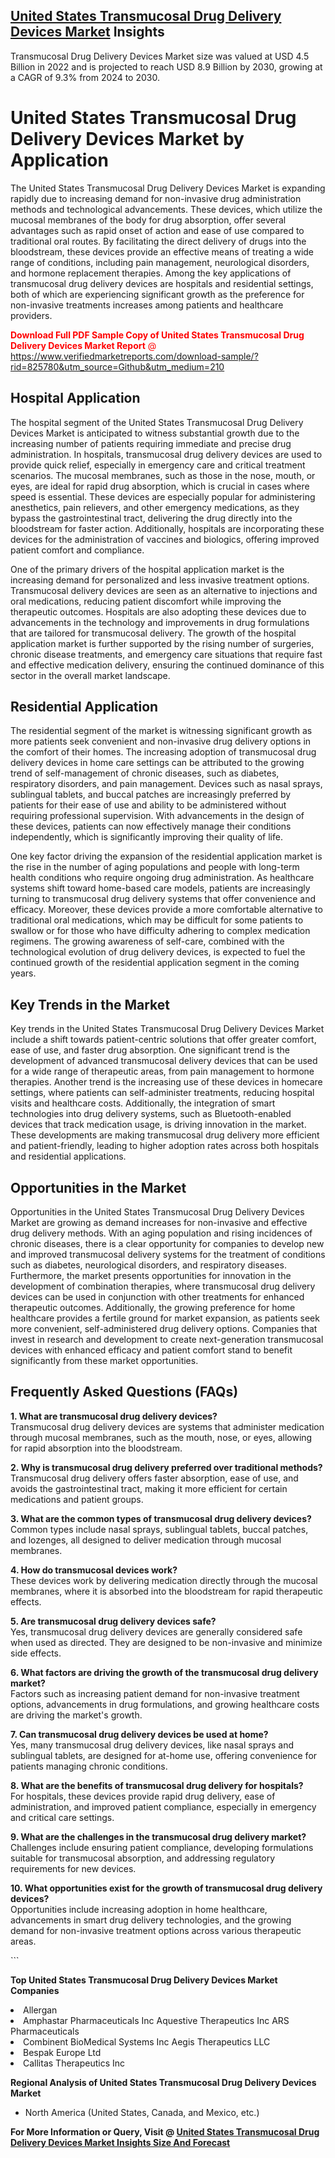 <h2><a href="https://www.verifiedmarketreports.com/download-sample/?rid=825780&amp;utm_source=Github&amp;utm_medium=210" target="_blank">United States Transmucosal Drug Delivery Devices Market</a> Insights</h2><p>Transmucosal Drug Delivery Devices Market size was valued at USD 4.5 Billion in 2022 and is projected to reach USD 8.9 Billion by 2030, growing at a CAGR of 9.3% from 2024 to 2030.</p><p><h1>United States Transmucosal Drug Delivery Devices Market by Application</h1><p>The United States Transmucosal Drug Delivery Devices Market is expanding rapidly due to increasing demand for non-invasive drug administration methods and technological advancements. These devices, which utilize the mucosal membranes of the body for drug absorption, offer several advantages such as rapid onset of action and ease of use compared to traditional oral routes. By facilitating the direct delivery of drugs into the bloodstream, these devices provide an effective means of treating a wide range of conditions, including pain management, neurological disorders, and hormone replacement therapies. Among the key applications of transmucosal drug delivery devices are hospitals and residential settings, both of which are experiencing significant growth as the preference for non-invasive treatments increases among patients and healthcare providers. <p><span class=""><span style="color: #ff0000;"><strong>Download Full PDF Sample Copy of United States Transmucosal Drug Delivery Devices Market Report</strong> @ </span><a href="https://www.verifiedmarketreports.com/download-sample/?rid=825780&amp;utm_source=Github&amp;utm_medium=210" target="_blank">https://www.verifiedmarketreports.com/download-sample/?rid=825780&amp;utm_source=Github&amp;utm_medium=210</a></span></p><h2>Hospital Application</h2><p>The hospital segment of the United States Transmucosal Drug Delivery Devices Market is anticipated to witness substantial growth due to the increasing number of patients requiring immediate and precise drug administration. In hospitals, transmucosal drug delivery devices are used to provide quick relief, especially in emergency care and critical treatment scenarios. The mucosal membranes, such as those in the nose, mouth, or eyes, are ideal for rapid drug absorption, which is crucial in cases where speed is essential. These devices are especially popular for administering anesthetics, pain relievers, and other emergency medications, as they bypass the gastrointestinal tract, delivering the drug directly into the bloodstream for faster action. Additionally, hospitals are incorporating these devices for the administration of vaccines and biologics, offering improved patient comfort and compliance.<p>One of the primary drivers of the hospital application market is the increasing demand for personalized and less invasive treatment options. Transmucosal delivery devices are seen as an alternative to injections and oral medications, reducing patient discomfort while improving the therapeutic outcomes. Hospitals are also adopting these devices due to advancements in the technology and improvements in drug formulations that are tailored for transmucosal delivery. The growth of the hospital application market is further supported by the rising number of surgeries, chronic disease treatments, and emergency care situations that require fast and effective medication delivery, ensuring the continued dominance of this sector in the overall market landscape.</p><h2>Residential Application</h2><p>The residential segment of the market is witnessing significant growth as more patients seek convenient and non-invasive drug delivery options in the comfort of their homes. The increasing adoption of transmucosal drug delivery devices in home care settings can be attributed to the growing trend of self-management of chronic diseases, such as diabetes, respiratory disorders, and pain management. Devices such as nasal sprays, sublingual tablets, and buccal patches are increasingly preferred by patients for their ease of use and ability to be administered without requiring professional supervision. With advancements in the design of these devices, patients can now effectively manage their conditions independently, which is significantly improving their quality of life.<p>One key factor driving the expansion of the residential application market is the rise in the number of aging populations and people with long-term health conditions who require ongoing drug administration. As healthcare systems shift toward home-based care models, patients are increasingly turning to transmucosal drug delivery systems that offer convenience and efficacy. Moreover, these devices provide a more comfortable alternative to traditional oral medications, which may be difficult for some patients to swallow or for those who have difficulty adhering to complex medication regimens. The growing awareness of self-care, combined with the technological evolution of drug delivery devices, is expected to fuel the continued growth of the residential application segment in the coming years.</p><h2>Key Trends in the Market</h2><p>Key trends in the United States Transmucosal Drug Delivery Devices Market include a shift towards patient-centric solutions that offer greater comfort, ease of use, and faster drug absorption. One significant trend is the development of advanced transmucosal delivery devices that can be used for a wide range of therapeutic areas, from pain management to hormone therapies. Another trend is the increasing use of these devices in homecare settings, where patients can self-administer treatments, reducing hospital visits and healthcare costs. Additionally, the integration of smart technologies into drug delivery systems, such as Bluetooth-enabled devices that track medication usage, is driving innovation in the market. These developments are making transmucosal drug delivery more efficient and patient-friendly, leading to higher adoption rates across both hospitals and residential applications.</p><h2>Opportunities in the Market</h2><p>Opportunities in the United States Transmucosal Drug Delivery Devices Market are growing as demand increases for non-invasive and effective drug delivery methods. With an aging population and rising incidences of chronic diseases, there is a clear opportunity for companies to develop new and improved transmucosal delivery systems for the treatment of conditions such as diabetes, neurological disorders, and respiratory diseases. Furthermore, the market presents opportunities for innovation in the development of combination therapies, where transmucosal drug delivery devices can be used in conjunction with other treatments for enhanced therapeutic outcomes. Additionally, the growing preference for home healthcare provides a fertile ground for market expansion, as patients seek more convenient, self-administered drug delivery options. Companies that invest in research and development to create next-generation transmucosal devices with enhanced efficacy and patient comfort stand to benefit significantly from these market opportunities.</p><h2>Frequently Asked Questions (FAQs)</h2><p><strong>1. What are transmucosal drug delivery devices?</strong><br>Transmucosal drug delivery devices are systems that administer medication through mucosal membranes, such as the mouth, nose, or eyes, allowing for rapid absorption into the bloodstream.</p><p><strong>2. Why is transmucosal drug delivery preferred over traditional methods?</strong><br>Transmucosal drug delivery offers faster absorption, ease of use, and avoids the gastrointestinal tract, making it more efficient for certain medications and patient groups.</p><p><strong>3. What are the common types of transmucosal drug delivery devices?</strong><br>Common types include nasal sprays, sublingual tablets, buccal patches, and lozenges, all designed to deliver medication through mucosal membranes.</p><p><strong>4. How do transmucosal devices work?</strong><br>These devices work by delivering medication directly through the mucosal membranes, where it is absorbed into the bloodstream for rapid therapeutic effects.</p><p><strong>5. Are transmucosal drug delivery devices safe?</strong><br>Yes, transmucosal drug delivery devices are generally considered safe when used as directed. They are designed to be non-invasive and minimize side effects.</p><p><strong>6. What factors are driving the growth of the transmucosal drug delivery market?</strong><br>Factors such as increasing patient demand for non-invasive treatment options, advancements in drug formulations, and growing healthcare costs are driving the market's growth.</p><p><strong>7. Can transmucosal drug delivery devices be used at home?</strong><br>Yes, many transmucosal drug delivery devices, like nasal sprays and sublingual tablets, are designed for at-home use, offering convenience for patients managing chronic conditions.</p><p><strong>8. What are the benefits of transmucosal drug delivery for hospitals?</strong><br>For hospitals, these devices provide rapid drug delivery, ease of administration, and improved patient compliance, especially in emergency and critical care settings.</p><p><strong>9. What are the challenges in the transmucosal drug delivery market?</strong><br>Challenges include ensuring patient compliance, developing formulations suitable for transmucosal absorption, and addressing regulatory requirements for new devices.</p><p><strong>10. What opportunities exist for the growth of transmucosal drug delivery devices?</strong><br>Opportunities include increasing adoption in home healthcare, advancements in smart drug delivery technologies, and the growing demand for non-invasive treatment options across various therapeutic areas.</p>```</p><p><strong>Top United States Transmucosal Drug Delivery Devices Market Companies</strong></p><div data-test-id=""><p><li>Allergan</li><li> Amphastar Pharmaceuticals Inc Aquestive Therapeutics Inc ARS Pharmaceuticals</li><li> Combinent BioMedical Systems Inc Aegis Therapeutics LLC</li><li> Bespak Europe Ltd</li><li> Callitas Therapeutics Inc</li></p><div><strong>Regional Analysis of&nbsp;United States Transmucosal Drug Delivery Devices Market</strong></div><ul><li dir="ltr"><p dir="ltr">North America&nbsp;(United States, Canada, and Mexico, etc.)</p></li></ul><p><strong>For More Information or Query, Visit @&nbsp;</strong><strong><a href="https://www.verifiedmarketreports.com/product/transmucosal-drug-delivery-devices-market/?utm_source=Github&amp;utm_medium=210" target="_blank">United States Transmucosal Drug Delivery Devices Market Insights Size And Forecast</a></strong></p></div>
